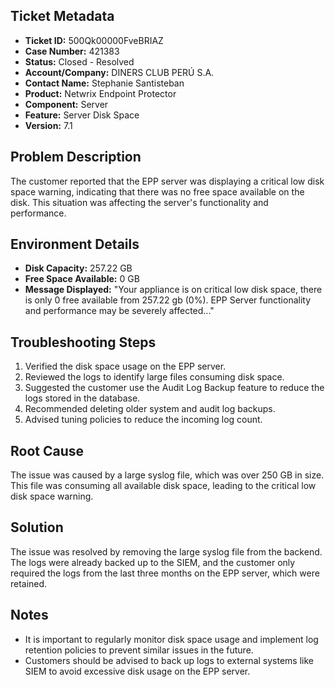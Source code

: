 ## Ticket Metadata
- **Ticket ID:** 500Qk00000FveBRIAZ
- **Case Number:** 421383
- **Status:** Closed - Resolved
- **Account/Company:** DINERS CLUB PERÚ S.A.
- **Contact Name:** Stephanie Santisteban
- **Product:** Netwrix Endpoint Protector
- **Component:** Server
- **Feature:** Server Disk Space
- **Version:** 7.1

## Problem Description
The customer reported that the EPP server was displaying a critical low disk space warning, indicating that there was no free space available on the disk. This situation was affecting the server's functionality and performance.

## Environment Details
- **Disk Capacity:** 257.22 GB
- **Free Space Available:** 0 GB
- **Message Displayed:** "Your appliance is on critical low disk space, there is only 0 free available from 257.22 gb (0%). EPP Server functionality and performance may be severely affected..."

## Troubleshooting Steps
1. Verified the disk space usage on the EPP server.
2. Reviewed the logs to identify large files consuming disk space.
3. Suggested the customer use the Audit Log Backup feature to reduce the logs stored in the database.
4. Recommended deleting older system and audit log backups.
5. Advised tuning policies to reduce the incoming log count.

## Root Cause
The issue was caused by a large syslog file, which was over 250 GB in size. This file was consuming all available disk space, leading to the critical low disk space warning.

## Solution
The issue was resolved by removing the large syslog file from the backend. The logs were already backed up to the SIEM, and the customer only required the logs from the last three months on the EPP server, which were retained.

## Notes
- It is important to regularly monitor disk space usage and implement log retention policies to prevent similar issues in the future.
- Customers should be advised to back up logs to external systems like SIEM to avoid excessive disk usage on the EPP server.